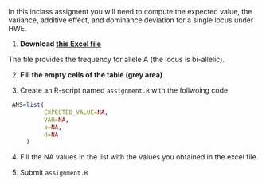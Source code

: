 In this inclass assigment you will need to compute the expected value, the variance, additive effect, and dominance deviation for a single locus under HWE.


1) **Download [this Excel file](https://www.dropbox.com/scl/fi/3o2vglpkriq3qfdrjkt4v/assignment.xls?rlkey=vjuwf4nxo303d6m22fxpg9m6s&dl=0)**


The file provides the frequency for allele A (the locus is bi-allelic).


2) **Fill the empty cells of the table (grey area)**.

3) Create an R-script named `assignment.R` with the follwoing code

```r
 ANS=list(
          EXPECTED_VALUE=NA,
          VAR=NA,
          a=NA,
          d=NA
     )

```

4) Fill the NA values in the list with the values you obtained in the excel file.

5) Submit `assignment.R`

